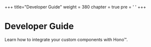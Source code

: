 +++
title="Developer Guide"
weight = 380
chapter = true
pre = '<i class="fas fa-tools"></i> '
+++

# Developer Guide

Learn how to integrate your custom components with Hono&trade;. 
